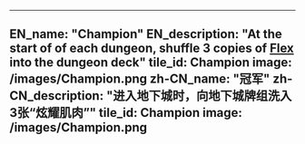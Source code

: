 ---

EN_name: "Champion"
EN_description: "At the start of of each dungeon, shuffle 3 copies of <a href = '../abilities#Flex'>Flex</a> into the dungeon deck"
tile_id: Champion
image: /images/Champion.png
zh-CN_name: "冠军"
zh-CN_description: "进入地下城时，向地下城牌组洗入3张“炫耀肌肉”"
tile_id: Champion
image: /images/Champion.png
---